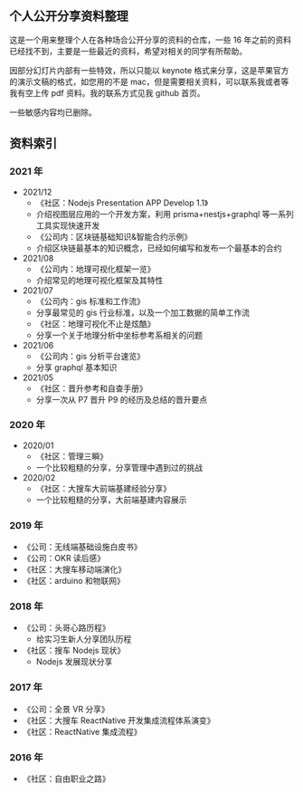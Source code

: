 ## 个人公开分享资料整理

这是一个用来整理个人在各种场合公开分享的资料的仓库，一些 16 年之前的资料已经找不到，主要是一些最近的资料，希望对相关的同学有所帮助。

因部分幻灯片内部有一些特效，所以只能以 keynote 格式来分享，这是苹果官方的演示文稿的格式，如您用的不是 mac，但是需要相关资料，可以联系我或者等我有空上传 pdf 资料。我的联系方式见我 github 首页。

一些敏感内容均已删除。

## 资料索引

### 2021 年

- 2021/12
  - 《社区：Nodejs Presentation APP Develop 1.1》
  - 介绍视图层应用的一个开发方案，利用 prisma+nestjs+graphql 等一系列工具实现快速开发
  - 《公司内：区块链基础知识&智能合约示例》
  - 介绍区块链最基本的知识概念，已经如何编写和发布一个最基本的合约
- 2021/08
  - 《公司内：地理可视化框架一览》
  - 介绍常见的地理可视化框架及其特性
- 2021/07
  - 《公司内：gis 标准和工作流》
  - 分享最常见的 gis 行业标准，以及一个加工数据的简单工作流
  - 《社区：地理可视化不止是炫酷》
  - 分享一个关于地理分析中坐标参考系相关的问题
- 2021/06
  - 《公司内：gis 分析平台速览》
  - 分享 graphql 基本知识
- 2021/05
  - 《社区：晋升参考和自查手册》
  - 分享一次从 P7 晋升 P9 的经历及总结的晋升要点

### 2020 年

- 2020/01
  - 《社区：管理三瞬》
  - 一个比较粗糙的分享，分享管理中遇到过的挑战
- 2020/02
  - 《社区：大搜车大前端基建经验分享》
  - 一个比较粗糙的分享，大前端基建内容展示

### 2019 年

- 《公司：无线端基础设施白皮书》
- 《公司：OKR 读后感》
- 《社区：大搜车移动端演化》
- 《社区：arduino 和物联网》

### 2018 年

- 《公司：头哥心路历程》
  - 给实习生新人分享团队历程
- 《社区：搜车 Nodejs 现状》
  - Nodejs 发展现状分享

### 2017 年

- 《公司：全景 VR 分享》
- 《社区：大搜车 ReactNative 开发集成流程体系演变》
- 《社区：ReactNative 集成流程》

### 2016 年

- 《社区：自由职业之路》
